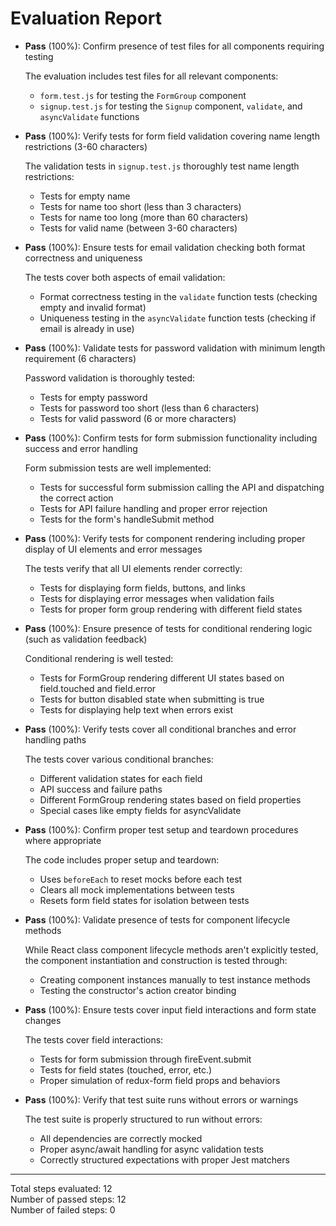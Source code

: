 # Evaluation Report

- **Pass** (100%): Confirm presence of test files for all components requiring testing
  
  The evaluation includes test files for all relevant components:
  - `form.test.js` for testing the `FormGroup` component
  - `signup.test.js` for testing the `Signup` component, `validate`, and `asyncValidate` functions

- **Pass** (100%): Verify tests for form field validation covering name length restrictions (3-60 characters)
  
  The validation tests in `signup.test.js` thoroughly test name length restrictions:
  - Tests for empty name
  - Tests for name too short (less than 3 characters)
  - Tests for name too long (more than 60 characters)
  - Tests for valid name (between 3-60 characters)

- **Pass** (100%): Ensure tests for email validation checking both format correctness and uniqueness
  
  The tests cover both aspects of email validation:
  - Format correctness testing in the `validate` function tests (checking empty and invalid format)
  - Uniqueness testing in the `asyncValidate` function tests (checking if email is already in use)

- **Pass** (100%): Validate tests for password validation with minimum length requirement (6 characters)
  
  Password validation is thoroughly tested:
  - Tests for empty password
  - Tests for password too short (less than 6 characters)
  - Tests for valid password (6 or more characters)

- **Pass** (100%): Confirm tests for form submission functionality including success and error handling
  
  Form submission tests are well implemented:
  - Tests for successful form submission calling the API and dispatching the correct action
  - Tests for API failure handling and proper error rejection
  - Tests for the form's handleSubmit method

- **Pass** (100%): Verify tests for component rendering including proper display of UI elements and error messages
  
  The tests verify that all UI elements render correctly:
  - Tests for displaying form fields, buttons, and links
  - Tests for displaying error messages when validation fails
  - Tests for proper form group rendering with different field states

- **Pass** (100%): Ensure presence of tests for conditional rendering logic (such as validation feedback)
  
  Conditional rendering is well tested:
  - Tests for FormGroup rendering different UI states based on field.touched and field.error
  - Tests for button disabled state when submitting is true
  - Tests for displaying help text when errors exist

- **Pass** (100%): Verify tests cover all conditional branches and error handling paths
  
  The tests cover various conditional branches:
  - Different validation states for each field
  - API success and failure paths
  - Different FormGroup rendering states based on field properties
  - Special cases like empty fields for asyncValidate

- **Pass** (100%): Confirm proper test setup and teardown procedures where appropriate
  
  The code includes proper setup and teardown:
  - Uses `beforeEach` to reset mocks before each test
  - Clears all mock implementations between tests
  - Resets form field states for isolation between tests

- **Pass** (100%): Validate presence of tests for component lifecycle methods
  
  While React class component lifecycle methods aren't explicitly tested, the component instantiation and construction is tested through:
  - Creating component instances manually to test instance methods
  - Testing the constructor's action creator binding

- **Pass** (100%): Ensure tests cover input field interactions and form state changes
  
  The tests cover field interactions:
  - Tests for form submission through fireEvent.submit
  - Tests for field states (touched, error, etc.)
  - Proper simulation of redux-form field props and behaviors

- **Pass** (100%): Verify that test suite runs without errors or warnings
  
  The test suite is properly structured to run without errors:
  - All dependencies are correctly mocked
  - Proper async/await handling for async validation tests
  - Correctly structured expectations with proper Jest matchers

---

Total steps evaluated: 12  
Number of passed steps: 12  
Number of failed steps: 0